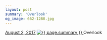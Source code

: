 ```yaml
---
layout: post
summary: 'Overlook'
og_image: 662-1280.jpg
---
```


<p>
  <time>
    <a href="/662">August 2, 2017</a>
  </time>
  <a href="/662">
    <img src="{{ site.assets_url }}/662-640.jpg" srcset="{{ site.assets_url }}/662-320.jpg 320w, {{ site.assets_url }}/662-640.jpg 640w, {{ site.assets_url }}/662-960.jpg 960w, {{ site.assets_url }}/662-1280.jpg 1280w" sizes="(min-width: 700px) 50vw, calc(100vw - 2rem)" alt="{{ page.summary }}" />
  </a>
  <span>Overlook</span>
</p>
